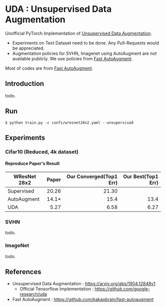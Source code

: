 # UDA : Unsupervised Data Augmentation

Unofficial PyTorch Implementation of [Unsupervised Data Augmentation](https://arxiv.org/abs/1904.12848v1).

- Experiments on Text Dataset need to be done. Any Pull-Requests would be appreciated.
- Augmentation policies for SVHN, Imagenet using AutoAugment are not available publicly. We use policies from [Fast AutoAugment](https://github.com/kakaobrain/fast-autoaugment).

Most of codes are from [Fast AutoAugment](https://github.com/kakaobrain/fast-autoaugment).

## Introduction

todo.

## Run

```
$ python train.py -c confs/wresnet28x2.yaml --unsupervised
```

## Experiments

### Cifar10 (Reduced, 4k dataset)

#### Reproduce Paper's Result

| WResNet 28x2 | Paper    | Our Converged(Top1 Err) | Our Best(Top1 Err) | 
|--------------|---------:|---------:|---------:|
| Supervised   | 20.26    | 21.30    | 
| AutoAugment  | 14.1*    | 15.4     | 13.4     |
| UDA          | 5.27     | 6.58     | 6.27     |

### SVHN

todo.

### ImageNet

todo.

## References

- Unsupervised Data Augmentation : https://arxiv.org/abs/1904.12848v1
  - Official Tensorflow Implementation : https://github.com/google-research/uda
- Fast AutoAugment : https://github.com/kakaobrain/fast-autoaugment
